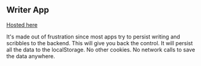 ## Writer App

[Hosted here](http://writer.rajatja.in)

It's made out of frustration since most apps try to persist writing and scribbles to the backend. This will give you back the control. It will persist all the data to the localStorage. No other cookies. No network calls to save the data anywhere.